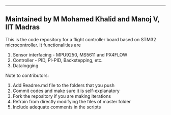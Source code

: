 ------------------------------------------------------
Maintained by M Mohamed Khalid and Manoj V, IIT Madras
------------------------------------------------------

This is the code repository for a flight controller board based on STM32 microcontroller. It functionalities are
1. Sensor interfacing - MPU9250, MS5611 and PX4FLOW
2. Controller         - PID, PI-PID, Backstepping, etc.
3. Datalogging

Note to contributors: 
1. Add Readme.md file to the folders that you push
2. Commit codes and make sure it is self-explanatory
3. Fork the repository if you are making iterations
4. Refrain from directly modifying the files of master folder
5. Include adequate comments in the scripts
